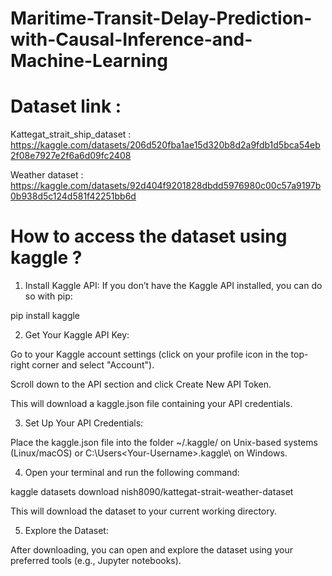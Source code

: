 # Maritime-Transit-Delay-Prediction-with-Causal-Inference-and-Machine-Learning


# Dataset link : 

Kattegat_strait_ship_dataset : 
https://kaggle.com/datasets/206d520fba1ae15d320b8d2a9fdb1d5bca54eb2f08e7927e2f6a6d09fc2408

Weather dataset : 
https://kaggle.com/datasets/92d404f9201828dbdd5976980c00c57a9197b0b938d5c124d581f42251bb6d

# How to access the dataset using kaggle ? 

1) Install Kaggle API:
If you don’t have the Kaggle API installed, you can do so with pip:

pip install kaggle


2) Get Your Kaggle API Key:

Go to your Kaggle account settings (click on your profile icon in the top-right corner and select "Account").

Scroll down to the API section and click Create New API Token.

This will download a kaggle.json file containing your API credentials.

3) Set Up Your API Credentials:

Place the kaggle.json file into the folder ~/.kaggle/ on Unix-based systems (Linux/macOS) or C:\Users\<Your-Username>\.kaggle\ on Windows.

4) Open your terminal and run the following command:

kaggle datasets download nish8090/kattegat-strait-weather-dataset

This will download the dataset to your current working directory.

5) Explore the Dataset:

After downloading, you can open and explore the dataset using your preferred tools (e.g., Jupyter notebooks).
